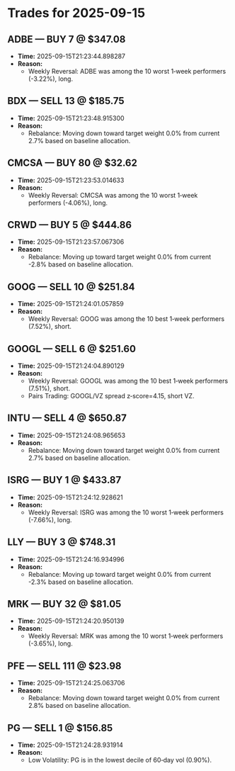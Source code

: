 # Trades for 2025-09-15

## ADBE — BUY 7 @ $347.08
- **Time:** 2025-09-15T21:23:44.898287
- **Reason:**
  - Weekly Reversal: ADBE was among the 10 worst 1‑week performers (-3.22%), long.

## BDX — SELL 13 @ $185.75
- **Time:** 2025-09-15T21:23:48.915300
- **Reason:**
  - Rebalance: Moving down toward target weight 0.0% from current 2.7% based on baseline allocation.

## CMCSA — BUY 80 @ $32.62
- **Time:** 2025-09-15T21:23:53.014633
- **Reason:**
  - Weekly Reversal: CMCSA was among the 10 worst 1‑week performers (-4.06%), long.

## CRWD — BUY 5 @ $444.86
- **Time:** 2025-09-15T21:23:57.067306
- **Reason:**
  - Rebalance: Moving up toward target weight 0.0% from current -2.8% based on baseline allocation.

## GOOG — SELL 10 @ $251.84
- **Time:** 2025-09-15T21:24:01.057859
- **Reason:**
  - Weekly Reversal: GOOG was among the 10 best 1‑week performers (7.52%), short.

## GOOGL — SELL 6 @ $251.60
- **Time:** 2025-09-15T21:24:04.890129
- **Reason:**
  - Weekly Reversal: GOOGL was among the 10 best 1‑week performers (7.51%), short.
  - Pairs Trading: GOOGL/VZ spread z‑score=4.15, short VZ.

## INTU — SELL 4 @ $650.87
- **Time:** 2025-09-15T21:24:08.965653
- **Reason:**
  - Rebalance: Moving down toward target weight 0.0% from current 2.7% based on baseline allocation.

## ISRG — BUY 1 @ $433.87
- **Time:** 2025-09-15T21:24:12.928621
- **Reason:**
  - Weekly Reversal: ISRG was among the 10 worst 1‑week performers (-7.66%), long.

## LLY — BUY 3 @ $748.31
- **Time:** 2025-09-15T21:24:16.934996
- **Reason:**
  - Rebalance: Moving up toward target weight 0.0% from current -2.3% based on baseline allocation.

## MRK — BUY 32 @ $81.05
- **Time:** 2025-09-15T21:24:20.950139
- **Reason:**
  - Weekly Reversal: MRK was among the 10 worst 1‑week performers (-3.65%), long.

## PFE — SELL 111 @ $23.98
- **Time:** 2025-09-15T21:24:25.063706
- **Reason:**
  - Rebalance: Moving down toward target weight 0.0% from current 2.8% based on baseline allocation.

## PG — SELL 1 @ $156.85
- **Time:** 2025-09-15T21:24:28.931914
- **Reason:**
  - Low Volatility: PG is in the lowest decile of 60‑day vol (0.90%).

